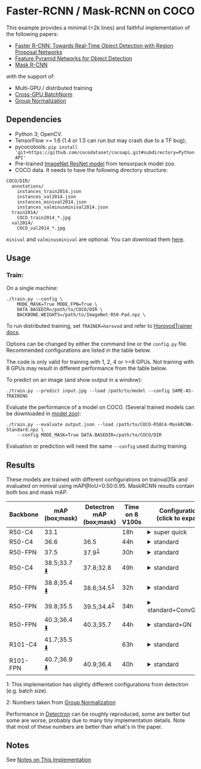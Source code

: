 # Faster-RCNN / Mask-RCNN on COCO
This example provides a minimal (<2k lines) and faithful implementation of the following papers:

+ [Faster R-CNN: Towards Real-Time Object Detection with Region Proposal Networks](https://arxiv.org/abs/1506.01497)
+ [Feature Pyramid Networks for Object Detection](https://arxiv.org/abs/1612.03144)
+ [Mask R-CNN](https://arxiv.org/abs/1703.06870)

with the support of:
+ Multi-GPU / distributed training
+ [Cross-GPU BatchNorm](https://arxiv.org/abs/1711.07240)
+ [Group Normalization](https://arxiv.org/abs/1803.08494)

## Dependencies
+ Python 3; OpenCV.
+ TensorFlow >= 1.6 (1.4 or 1.5 can run but may crash due to a TF bug);
+ pycocotools: `pip install 'git+https://github.com/cocodataset/cocoapi.git#subdirectory=PythonAPI'`
+ Pre-trained [ImageNet ResNet model](http://models.tensorpack.com/FasterRCNN/)
  from tensorpack model zoo.
+ COCO data. It needs to have the following directory structure:
```
COCO/DIR/
  annotations/
    instances_train2014.json
    instances_val2014.json
    instances_minival2014.json
    instances_valminusminival2014.json
  train2014/
    COCO_train2014_*.jpg
  val2014/
    COCO_val2014_*.jpg
```
`minival` and `valminusminival` are optional. You can download them
[here](https://github.com/rbgirshick/py-faster-rcnn/blob/master/data/README.md).


## Usage
### Train:

On a single machine:
```
./train.py --config \
    MODE_MASK=True MODE_FPN=True \
    DATA.BASEDIR=/path/to/COCO/DIR \
    BACKBONE.WEIGHTS=/path/to/ImageNet-R50-Pad.npz \
```

To run distributed training, set `TRAINER=horovod` and refer to [HorovodTrainer docs](http://tensorpack.readthedocs.io/modules/train.html#tensorpack.train.HorovodTrainer).

Options can be changed by either the command line or the `config.py` file.
Recommended configurations are listed in the table below.

The code is only valid for training with 1, 2, 4 or >=8 GPUs.
Not training with 8 GPUs may result in different performance from the table below.

To predict on an image (and show output in a window):
```
./train.py --predict input.jpg --load /path/to/model --config SAME-AS-TRAINING
```

Evaluate the performance of a model on COCO.
(Several trained models can be downloaded in [model zoo](http://models.tensorpack.com/FasterRCNN)):
```
./train.py --evaluate output.json --load /path/to/COCO-R50C4-MaskRCNN-Standard.npz \
    --config MODE_MASK=True DATA.BASEDIR=/path/to/COCO/DIR
```
Evaluation or prediction will need the same `--config` used during training.

## Results

These models are trained with different configurations on trainval35k and evaluated on minival using mAP@IoU=0.50:0.95.
MaskRCNN results contain both box and mask mAP.

 | Backbone | mAP<br/>(box;mask)                                                                                    | Detectron mAP <br/> (box;mask) | Time on 8 V100s | Configurations <br/> (click to expand)                                                                                                                                                                          |
 | -        | -                                                                                                     | -                              | -               | -                                                                                                                                                                                                               |
 | R50-C4   | 33.1                                                                                                  |                                | 18h             | <details><summary>super quick</summary>`MODE_MASK=False FRCNN.BATCH_PER_IM=64`<br/>`PREPROC.SHORT_EDGE_SIZE=600 PREPROC.MAX_SIZE=1024`<br/>`TRAIN.LR_SCHEDULE=[150000,230000,280000]` </details>                |
 | R50-C4   | 36.6                                                                                                  | 36.5                           | 44h             | <details><summary>standard</summary>`MODE_MASK=False` </details>                                                                                                                                                |
 | R50-FPN  | 37.5                                                                                                  | 37.9<sup>[1](#ft1)</sup>       | 30h             | <details><summary>standard</summary>`MODE_MASK=False MODE_FPN=True` </details>                                                                                                                                  |
 | R50-C4   | 38.5;33.7 [:arrow_down:](http://models.tensorpack.com/FasterRCNN/COCO-R50C4-MaskRCNN-Standard.npz)    | 37.8;32.8                      | 49h             | <details><summary>standard</summary>`MODE_MASK=True` </details>                                                                                                                                                 |
 | R50-FPN  | 38.8;35.4 [:arrow_down:](http://models.tensorpack.com/FasterRCNN/COCO-R50FPN-MaskRCNN-Standard.npz)   | 38.6;34.5<sup>[1](#ft1)</sup>  | 32h             | <details><summary>standard</summary>`MODE_MASK=True MODE_FPN=True` </details>                                                                                                                                   |
 | R50-FPN  | 39.8;35.5                                                                                             | 39.5;34.4<sup>[2](#ft2)</sup>  | 34h             | <details><summary>standard+ConvGNHead</summary>`MODE_MASK=True MODE_FPN=True`<br/>`FPN.FRCNN_HEAD_FUNC=fastrcnn_4conv1fc_gn_head` </details>                                                                    |
 | R50-FPN  | 40.3;36.4 [:arrow_down:](http://models.tensorpack.com/FasterRCNN/COCO-R50FPN-MaskRCNN-StandardGN.npz) | 40.3;35.7                      | 44h             | <details><summary>standard+GN</summary>`MODE_MASK=True MODE_FPN=True`<br/>`FPN.NORM=GN BACKBONE.NORM=GN`<br/>`FPN.FRCNN_HEAD_FUNC=fastrcnn_4conv1fc_gn_head`<br/>`FPN.MRCNN_HEAD_FUNC=maskrcnn_up4conv_gn_head` |
 | R101-C4  | 41.7;35.5 [:arrow_down:](http://models.tensorpack.com/FasterRCNN/COCO-R101C4-MaskRCNN-Standard.npz)   |                                | 63h             | <details><summary>standard</summary>`MODE_MASK=True `<br/>`BACKBONE.RESNET_NUM_BLOCK=[3,4,23,3]` </details>                                                                                                     |
 | R101-FPN | 40.7;36.9 [:arrow_down:](http://models.tensorpack.com/FasterRCNN/COCO-R101FPN-MaskRCNN-Standard.npz)   | 40.9;36.4                      | 40h             | <details><summary>standard</summary>`MODE_MASK=True MODE_FPN=True`<br/>`BACKBONE.RESNET_NUM_BLOCK=[3,4,23,3]` </details>                                                                                        |

 <a id="ft1">1</a>: This implementation has slightly different configurations from detectron (e.g. batch size).

 <a id="ft2">2</a>: Numbers taken from [Group Normalization](https://arxiv.org/abs/1803.08494)

 Performance in [Detectron](https://github.com/facebookresearch/Detectron/) can
 be roughly reproduced, some are better but some are worse, probably due to many tiny implementation details.
 Note that most of these numbers are better than what's in the paper.

## Notes

See [Notes on This Implementation](NOTES.md)
